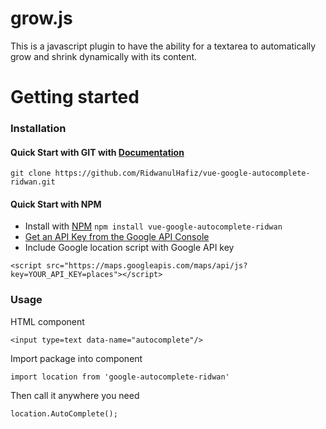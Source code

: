 # grow.js
This is a javascript plugin to have the ability for a textarea to automatically grow and shrink dynamically with its content.

# Getting started

### Installation

#### Quick Start with GIT with [Documentation](https://github.com/RidwanulHafiz/vue-google-autocomplete-ridwan)
```
git clone https://github.com/RidwanulHafiz/vue-google-autocomplete-ridwan.git
```


#### Quick Start with NPM
* Install with [NPM](https://www.npmjs.com/package/vue-google-autocomplete-ridwan) ```npm install vue-google-autocomplete-ridwan```
* [Get an API Key from the Google API Console](https://developers.google.com/maps/documentation/javascript/get-api-key)
* Include Google location script with Google API key

```
<script src="https://maps.googleapis.com/maps/api/js?key=YOUR_API_KEY=places"></script>
```

### Usage

HTML component
```
<input type=text data-name="autocomplete"/>
```

Import package into component
```
import location from 'google-autocomplete-ridwan'
```


Then call it anywhere you need
```
location.AutoComplete();
```
